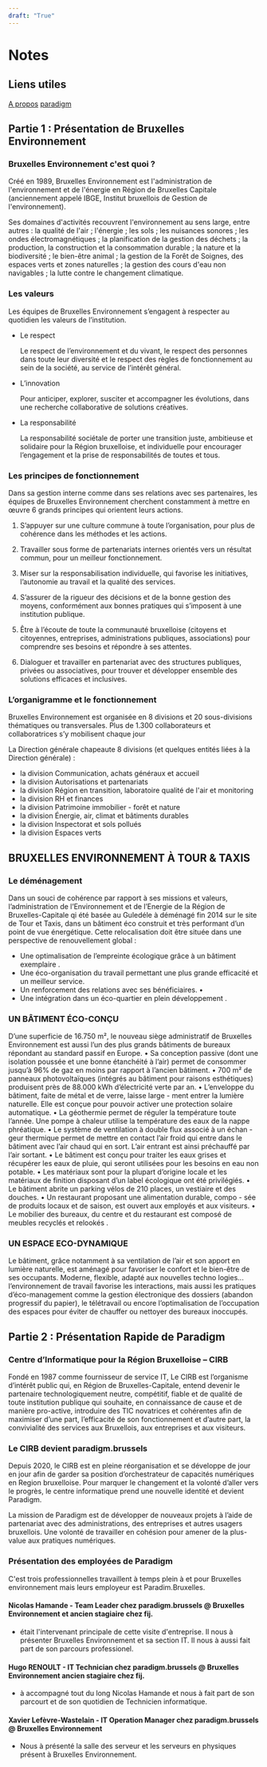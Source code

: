```yaml
---
draft: "True"
---
```


# Notes
## Liens utiles
[A propos](https://environnement.brussels/citoyen/a-propos-bruxelles-environnement)
[paradigm](https://be.brussels/fr/propos-de-la-region/structure-et-organisation/apercu-des-administrations-et-institutions-de-la-region/paradigm/nos-services#Externaliser-l'hebergement-de-l'ecosysteme-IT-4950)

## Partie 1 : Présentation de Bruxelles Environnement

### Bruxelles Environnement c'est quoi ?
Créé en 1989, Bruxelles Environnement est l'administration de l'environnement et de l'énergie en Région de Bruxelles Capitale (anciennement appelé IBGE, Institut bruxellois de Gestion de l'environnement).

Ses domaines d'activités recouvrent l'en­vironnement au sens large, entre autres : la qualité de l'air ; l'énergie ; les sols ; les nuisances sonores ; les ondes électromagnétiques ; la planification de la gestion des déchets ; la production, la construction et la consommation durable ; la nature et la biodiversité ; le bien-être animal ; la gestion de la Forêt de Soignes, des espaces verts et zones naturelles ; la gestion des cours d'eau non navigables ; la lutte contre le changement climatique.

### Les valeurs

Les équipes de Bruxelles Environnement s’engagent à respecter au quotidien les valeurs de l’institution.

- Le respect
    
    Le respect de l’environnement et du vivant, le respect des personnes dans toute leur diversité et le respect des règles de fonctionnement au sein de la société, au service de l’intérêt général.
    
- L’innovation
    
    Pour anticiper, explorer, susciter et accompagner les évolutions, dans une recherche collaborative de solutions créatives.
    
- La responsabilité
    
    La responsabilité sociétale de porter une transition juste, ambitieuse et solidaire pour la Région bruxelloise, et individuelle pour encourager l’engagement et la prise de responsabilités de toutes et tous.

### Les principes de fonctionnement

Dans sa gestion interne comme dans ses relations avec ses partenaires, les équipes de Bruxelles Environnement cherchent constamment à mettre en œuvre 6 grands principes qui orientent leurs actions.

1. S’appuyer sur une culture commune à toute l’organisation, pour plus de cohérence dans les méthodes et les actions.
    
2. Travailler sous forme de partenariats internes orientés vers un résultat commun, pour un meilleur fonctionnement.

3. Miser sur la responsabilisation individuelle, qui favorise les initiatives, l’autonomie au travail et la qualité des services.
    
4. S’assurer de la rigueur des décisions et de la bonne gestion des moyens, conformément aux bonnes pratiques qui s’imposent à une institution publique.
    
5. Être à l’écoute de toute la communauté bruxelloise (citoyens et citoyennes, entreprises, administrations publiques, associations) pour comprendre ses besoins et répondre à ses attentes.
    
6. Dialoguer et travailler en partenariat avec des structures publiques, privées ou associatives, pour trouver et développer ensemble des solutions efficaces et inclusives.

### L’organigramme et le fonctionnement

Bruxelles Environnement est organisée en 8 divisions et 20 sous-divisions thématiques ou transversales. Plus de 1.300 collaborateurs et collaboratrices s’y mobilisent chaque jour

La Direction générale chapeaute 8 divisions (et quelques entités liées à la Direction générale) : 

- la division Communication, achats généraux et accueil
- la division Autorisations et partenariats
- la division Région en transition, laboratoire qualité de l'air et monitoring
- la division RH et finances
- la division Patrimoine immobilier - forêt et nature
- la division Énergie, air, climat et bâtiments durables
- la division Inspectorat et sols pollués
- la division Espaces verts

## BRUXELLES ENVIRONNEMENT À TOUR & TAXIS

### Le déménagement 

Dans un souci de cohérence par rapport à ses missions et valeurs, l’administration de l’Environnement et de l’Energie de la Région de Bruxelles-Capitale qi été basée au Guledéle  à déménagé fin 2014 sur le site de Tour et Taxis, dans un bâtiment éco construit et très performant d’un point de vue énergétique. Cette relocalisation doit être située dans une perspective de renouvellement global : 
- Une optimalisation de l’empreinte écologique grâce à un bâtiment exemplaire . 
- Une éco-organisation du travail permettant une plus grande efficacité et un meilleur service. 
- Un renforcement des relations avec ses bénéficiaires. •
- Une intégration dans un éco-quartier en plein développement .

### UN BÂTIMENT ÉCO-CONÇU

D’une superficie de 16.750 m², le nouveau siège administratif de Bruxelles Environnement est aussi l’un des plus grands bâtiments de bureaux répondant au standard passif en Europe. • Sa conception passive (dont une isolation poussée et une bonne étanchéité à l’air) permet de consommer jusqu’à 96% de gaz en moins par rapport à l’ancien bâtiment. • 700 m² de panneaux photovoltaïques (intégrés au bâtiment pour raisons esthétiques) produisent près de 88.000 kWh d’électricité verte par an. • L’enveloppe du bâtiment, faite de métal et de verre, laisse large - ment entrer la lumière naturelle. Elle est conçue pour pouvoir activer une protection solaire automatique. • La géothermie permet de réguler la température toute l’année. Une pompe à chaleur utilise la température des eaux de la nappe phréatique. • Le système de ventilation à double flux associé à un échan - geur thermique permet de mettre en contact l’air froid qui entre dans le bâtiment avec l’air chaud qui en sort. L’air entrant est ainsi préchauffé par l’air sortant. • Le bâtiment est conçu pour traiter les eaux grises et récupérer les eaux de pluie, qui seront utilisées pour les besoins en eau non potable. • Les matériaux sont pour la plupart d’origine locale et les matériaux de finition disposant d’un label écologique ont été privilégiés. • Le bâtiment abrite un parking vélos de 210 places, un vestiaire et des douches. • Un restaurant proposant une alimentation durable, compo - sée de produits locaux et de saison, est ouvert aux employés et aux visiteurs. • Le mobilier des bureaux, du centre et du restaurant est composé de meubles recyclés et relookés .

### UN ESPACE ECO-DYNAMIQUE 

Le bâtiment, grâce notamment à sa ventilation de l’air et son apport en lumière naturelle, est aménagé pour favoriser le confort et le bien-être de ses occupants. Moderne, flexible, adapté aux nouvelles techno logies... 
l’environnement de travail favorise les interactions, mais aussi les pratiques d’éco-management comme la gestion électronique des dossiers (abandon progressif du papier), le télétravail ou encore l’optimalisation de l’occupation des espaces pour éviter de chauffer ou nettoyer des bureaux inoccupés.

## Partie 2 : Présentation Rapide de Paradigm

### Centre d’Informatique pour la Région Bruxelloise – CIRB

Fondé en 1987 comme fournisseur de service IT, Le CIRB est l’organisme d’intérêt public qui, en Région de Bruxelles-Capitale, entend devenir le partenaire technologiquement neutre, compétitif, fiable et de qualité de toute institution publique qui souhaite, en connaissance de cause et de manière pro-active, introduire des TIC novatrices et cohérentes afin de maximiser d’une part, l’efficacité de son fonctionnement et d’autre part, la convivialité des services aux Bruxellois, aux entreprises et aux visiteurs.

### Le CIRB devient paradigm.brussels

Depuis 2020, le CIRB est en pleine réorganisation et se développe de jour en jour afin de garder sa position d’orchestrateur de capacités numériques en Region bruxelloise. Pour marquer le changement et la volonté d’aller vers le progrès, le centre informatique prend une nouvelle identité et devient Paradigm.

La mission de Paradigm est de développer de nouveaux projets à l’aide de partenariat avec des administrations, des entreprises et autres usagers bruxellois. Une volonté de travailler en cohésion pour amener de la plus-value aux pratiques numériques.

### Présentation des employées de Paradigm 

C'est trois professionnelles travaillent à temps plein à et pour Bruxelles environnement mais leurs employeur est Paradim.Bruxelles.  

#### Nicolas Hamande - Team Leader chez paradigm.brussels @ Bruxelles Environnement et ancien stagiaire chez fij.
- était l'intervenant principale de cette visite d'entreprise. Il nous à présenter Bruxelles Environnement et sa section IT. Il nous à aussi fait part de son parcours professionel.

#### Hugo RENOULT - IT Technician chez paradigm.brussels @ Bruxelles Environnement ancien stagiaire chez fij. 
 - à accompagné tout du long Nicolas Hamande et nous à fait part de son parcourt et de son quotidien de Technicien informatique.

#### Xavier Lefèvre-Wastelain - IT Operation Manager chez paradigm.brussels @ Bruxelles Environnement
- Nous à présenté la salle des serveur et les serveurs en physiques présent à  Bruxelles Environnement.

